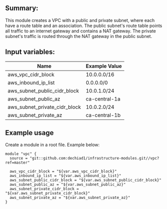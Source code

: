 ## Summary: 
This module creates a VPC with a public and private subnet, where each have a route table and an association. The public subnet's route table points all traffic to an internet gateway and contains a NAT gateway. The private subnet's traffic is routed through the NAT gateway in the public subnet. 

## Input variables:

Name | Example Value                          
--- | ---
aws_vpc_cidr_block | 10.0.0.0/16
aws_inbound_ip_list | 0.0.0.0/0
aws_subnet_public_cidr_block | 10.0.1.0/24
aws_subnet_public_az | ca-central-1a
aws_subnet_private_cidr_block | 10.0.2.0/24
aws_subnet_private_az | ca-central-1b

## Example usage
Create a module in a root file. Example below:
```
module "vpc" {
  source = "git::github.com:dechiad1/infrastructure-modules.git//vpc?ref=master"

  aws_vpc_cidr_block = "${var.aws_vpc_cidr_block}"
  aws_inbound_ip_list = "${var.aws_inbound_ip_list}"
  aws_subnet_public_cidr_block = "${var.aws_subnet_public_cidr_block}"
  aws_subnet_public_az = "${var.aws_subnet_public_az}"
  aws_subnet_private_cidr_block = "${var.aws_subnet_private_cidr_block}"
  aws_subnet_private_az = "${var.aws_subnet_private_az}"
}
```
